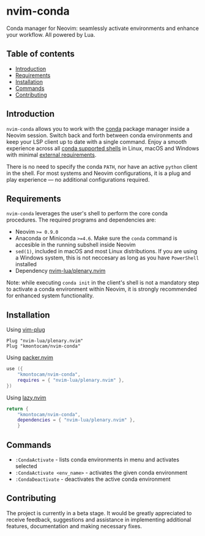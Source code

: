 # nvim-conda

Conda manager for Neovim: seamlessly activate environments and enhance your
workflow. All powered by Lua.

## Table of contents

- [Introduction](#introduction)
- [Requirements](#requirements)
- [Installation](#installation)
- [Commands](#commands)
- [Contributing](#contributing)

[comment]: <> (Include [Suggested configuration])

## Introduction

[comment]: <> (Include :h nvim-conda)

`nvim-conda` allows you to work with the
[conda](https://docs.conda.io/en/latest/) package manager inside a Neovim
session. Switch back and forth between conda environments and keep your LSP
client up to date with a single command. Enjoy a smooth experience across all
[conda supported shells](https://docs.conda.io/projects/conda/en/latest/dev-guide/deep-dives/activation.html)
in Linux, macOS and Windows with minimal
[external requirements](#external-requirements).

There is no need to specify the conda `PATH`, nor have an active `python` client
in the shell. For most systems and Neovim configurations, it is a plug and
play experience — no additional configurations required.

## Requirements

[comment]: <> (Include :h nvim-conda-requirements)

`nvim-conda` leverages the user's shell to perform the core conda procedures.
The required programs and dependencies are:

- Neovim `>= 0.9.0`
- Anaconda or Miniconda `>=4.6`. Make sure the `conda` command is accesible in
  the running subshell inside Neovim
- `sed(1)`, included in macOS and most Linux distributions. If you are using a
  Windows system, this is not neccesary as long as you have `PowerShell`
  installed
- Dependency [nvim-lua/plenary.nvim](https://github.com/nvim-lua/plenary.nvim)

Note: while executing `conda init` in the client's shell is not a mandatory step to
activate a conda environment within Neovim, it is strongly recommended for
enhanced system functionality.

## Installation

Using [vim-plug](https://github.com/junegunn/vim-plug)

```vim
Plug "nvim-lua/plenary.nvim"
Plug "kmontocam/nvim-conda"
```

Using [packer.nvim](https://github.com/wbthomason/packer.nvim)

```lua
use ({
    "kmontocam/nvim-conda",
    requires = { "nvim-lua/plenary.nvim" },
})
```

Using [lazy.nvim](https://github.com/folke/lazy.nvim)

```lua
return {
	"kmontocam/nvim-conda",
	dependencies = { "nvim-lua/plenary.nvim" },
    }
```

[comment]: <> (Suggested configuration)
[comment]: <> (Define default configuration)

## Commands

[comment]: <> (Include :h nvim-conda-commands)
[comment]: <> (Include `:CondaActivate`)

- `:CondaActivate` - lists conda environments in menu and activates selected
- `:CondaActivate <env_name>` - activates the given conda environment
- `:CondaDeactivate` - deactivates the active conda environment

## Contributing

The project is currently in a beta stage. It would be greatly appreciated to
receive feedback, suggestions and assistance in implementing additional
features, documentation and making necessary fixes.

